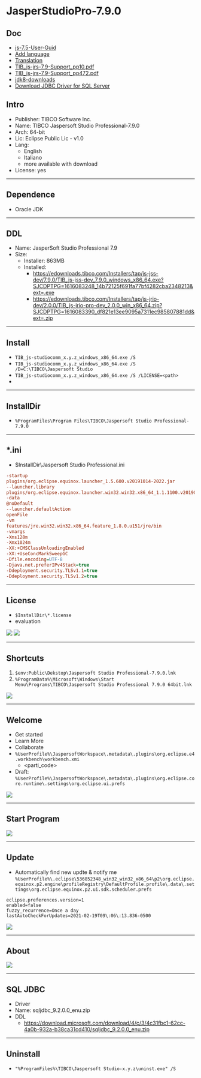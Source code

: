 # JasperStudioPro-7.9.0

## Doc
* [js-7.5-User-Guid](https://docs.tibco.com/pub/js-jrs/7.5.0/doc/pdf/TIB_js-jss_7.5_User-Guide.pdf?id=5)
* [Add language](https://community.jaspersoft.com/wiki/how-install-jaspersoft-studio-translation)
* [Translation](https://community.jaspersoft.com/wiki/how-translate-jaspersoft-studio)
* [TIB_js-jrs-7.9-Support_pp10.pdf](https://docs.tibco.com/pub/js-jrs/7.9.0/doc/pdf/TIB_js-jrs_7.9_Platform-Support-Commercial-Edition.pdf?id=0)
* [TIB_js-jrs-7.9-Support_pp472.pdf](https://docs.tibco.com/pub/js-jss/7.9.0/doc/pdf/TIB_js-jss_7.9_User-Guide.pdf?id=0)
* [jdk8-downloads](https://www.oracle.com/java/technologies/javase/javase-jdk8-downloads.html)
* [Download JDBC Driver for SQL Server](https://docs.microsoft.com/en-us/sql/connect/jdbc/download-microsoft-jdbc-driver-for-sql-server?view=sql-server-ver15)

## Intro
* Publisher: TIBCO Software Inc.
* Name: TIBCO Jaspersoft Studio Professional-7.9.0
* Arch: 64-bit
* Lic: Eclipse Public Lic - v1.0
* Lang:
  * English
  * Italiano
  * more available with download
* License: yes

---

## Dependence
* Oracle JDK

---

## DDL
* Name: JasperSoft Studio Professional 7.9
* Size:
  * Installer: 863MB
  * Installed: 
    * https://edownloads.tibco.com/Installers/tap/js-jss-dev/7.9.0/TIB_js-jss-dev_7.9.0_windows_x86_64.exe?SJCDPTPG=1616083248_14b72125f691fa77bf4282cba2348213&ext=.exe
    * https://edownloads.tibco.com/Installers/tap/js-jrio-dev/2.0.0/TIB_js-jrio-pro-dev_2.0.0_win_x86_64.zip?SJCDPTPG=1616083390_df821e13ee9095a7311ec985807881dd&ext=.zip

---

## Install
* `TIB_js-studiocomm_x.y.z_windows_x86_64.exe /S`
* `TIB_js-studiocomm_x.y.z_windows_x86_64.exe /S /D=C:\TIBCO\Jaspersoft Studio`
* `TIB_js-studiocomm_x.y.z_windows_x86_64.exe /S /LICENSE=<path>`
*  

---

## InstallDir
* `%ProgramFiles\Program Files\TIBCO\Jaspersoft Studio Professional-7.9.0`

---

## *.ini
* $InstallDir\Jaspersoft Studio Professional.ini
````ini
-startup
plugins/org.eclipse.equinox.launcher_1.5.600.v20191014-2022.jar
--launcher.library
plugins/org.eclipse.equinox.launcher.win32.win32.x86_64_1.1.1100.v20190907-0426
-data
@noDefault
--launcher.defaultAction
openFile
-vm
features/jre.win32.win32.x86_64.feature_1.8.0.u151/jre/bin
-vmargs
-Xms128m
-Xmx1024m
-XX:+CMSClassUnloadingEnabled
-XX:+UseConcMarkSweepGC
-Dfile.encoding=UTF-8
-Djava.net.preferIPv4Stack=true
-Ddeployment.security.TLSv1.1=true
-Ddeployment.security.TLSv1.2=true
````

---

## License
* `$InstallDir\*.license`
* evaluation

[<img src="https://i.imgur.com/G04oDEE.png">](https://i.imgur.com/G04oDEE.png)
[<img src="https://i.imgur.com/O6WOchD.png">](https://i.imgur.com/O6WOchD.png)


---

## Shortcuts
1) `$env:Public\Dekstop\Jaspersoft Studio Professional-7.9.0.lnk`
2) `%ProgramData%\Microsoft\Windows\Start Menu\Programs\TIBCO\Jaspersoft Studio Professional 7.9.0 64bit.lnk`

[<img src="https://i.imgur.com/VlyfAJF.png">](https://i.imgur.com/VlyfAJF.png)

---

## Welcome
* Get started
* Learn More
* Collaborate
* `%UserProfile%\JaspersoftWorkspace\.metadata\.plugins\org.eclipse.e4.workbench\workbench.xmi`
     * <parti_code>
* Draft: `%UserProfile%\JaspersoftWorkspace\.metadata\.plugins\org.eclipse.core.runtime\.settings\org.eclipse.ui.prefs`


[<img src="https://i.imgur.com/nkvBZtC.png">](https://i.imgur.com/nkvBZtC.png)

---

## Start Program
[<img src="https://i.imgur.com/lNMn6dU.png">](https://i.imgur.com/lNMn6dU.png)

---

## Update
* Automatically find new updte & notify me `%UserProfile%\.eclipse\536852348_win32_win32_x86_64\p2\org.eclipse.equinox.p2.engine\profileRegistry\DefaultProfile.profile\.data\.settings\org.eclipse.equinox.p2.ui.sdk.scheduler.prefs`
````prefs
eclipse.preferences.version=1
enabled=false
fuzzy_recurrence=Once a day
lastAutoCheckForUpdates=2021-02-19T09\:06\:13.836-0500
````

[<img src="https://i.imgur.com/CRtbOhV.png">](https://i.imgur.com/CRtbOhV.png)

---

## About

[<img src="https://i.imgur.com/cFH3V5A.png">](https://i.imgur.com/cFH3V5A.png)

---

## SQL JDBC 
* Driver
* Name: sqljdbc_9.2.0.0_enu.zip
* DDL
  *  https://download.microsoft.com/download/4/c/3/4c31fbc1-62cc-4a0b-932a-b38ca31cd410/sqljdbc_9.2.0.0_enu.zip

---

## Uninstall
* `"%ProgramFiles%\TIBCO\Jaspersoft Studio-x.y.z\uninst.exe" /S`
